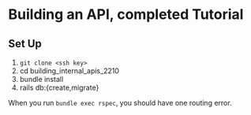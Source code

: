 # Building an API, completed Tutorial

## Set Up

1. `git clone <ssh key>`
2. cd building_internal_apis_2210
3. bundle install
4. rails db:{create,migrate}

When you run `bundle exec rspec`, you should have one routing error. 
